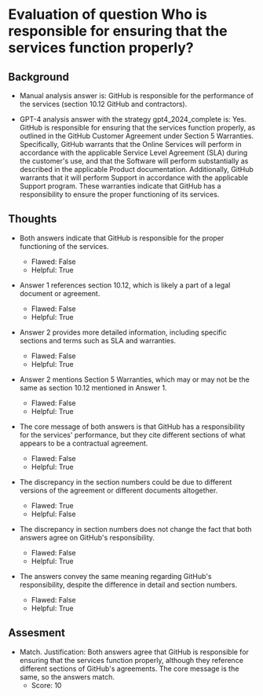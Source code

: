# Evaluation of question Who is responsible for ensuring that the services function properly?
## Background
- Manual analysis answer is: GitHub is responsible for the performance of the services (section 10.12 GitHub and contractors).

- GPT-4 analysis answer with the strategy gpt4_2024_complete is: Yes. GitHub is responsible for ensuring that the services function properly, as outlined in the GitHub Customer Agreement under Section 5 Warranties. Specifically, GitHub warrants that the Online Services will perform in accordance with the applicable Service Level Agreement (SLA) during the customer's use, and that the Software will perform substantially as described in the applicable Product documentation. Additionally, GitHub warrants that it will perform Support in accordance with the applicable Support program. These warranties indicate that GitHub has a responsibility to ensure the proper functioning of its services.
## Thoughts
- Both answers indicate that GitHub is responsible for the proper functioning of the services.
  - Flawed: False
  - Helpful: True

- Answer 1 references section 10.12, which is likely a part of a legal document or agreement.
  - Flawed: False
  - Helpful: True

- Answer 2 provides more detailed information, including specific sections and terms such as SLA and warranties.
  - Flawed: False
  - Helpful: True

- Answer 2 mentions Section 5 Warranties, which may or may not be the same as section 10.12 mentioned in Answer 1.
  - Flawed: False
  - Helpful: True

- The core message of both answers is that GitHub has a responsibility for the services' performance, but they cite different sections of what appears to be a contractual agreement.
  - Flawed: False
  - Helpful: True

- The discrepancy in the section numbers could be due to different versions of the agreement or different documents altogether.
  - Flawed: True
  - Helpful: False

- The discrepancy in section numbers does not change the fact that both answers agree on GitHub's responsibility.
  - Flawed: False
  - Helpful: True

- The answers convey the same meaning regarding GitHub's responsibility, despite the difference in detail and section numbers.
  - Flawed: False
  - Helpful: True

## Assesment
- Match. Justification: Both answers agree that GitHub is responsible for ensuring that the services function properly, although they reference different sections of GitHub's agreements. The core message is the same, so the answers match.
  - Score: 10

